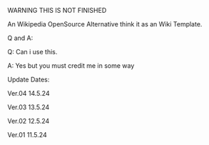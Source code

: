 WARNING THIS IS NOT FINISHED








An Wikipedia OpenSource Alternative
think it as an Wiki Template.

Q and A:

Q: Can i use this.




A: Yes but you must credit me in some way
















Update Dates:

Ver.04  14.5.24
	
Ver.03	13.5.24

Ver.02 	12.5.24

Ver.01	11.5.24
